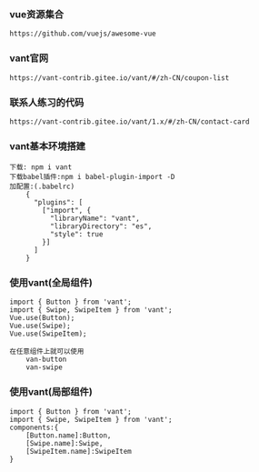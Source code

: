 ### vue资源集合
    https://github.com/vuejs/awesome-vue

### vant官网
    https://vant-contrib.gitee.io/vant/#/zh-CN/coupon-list

### 联系人练习的代码
    https://vant-contrib.gitee.io/vant/1.x/#/zh-CN/contact-card

### vant基本环境搭建
    下载: npm i vant
    下载babel插件:npm i babel-plugin-import -D
    加配置:(.babelrc)
        {
          "plugins": [
            ["import", {
              "libraryName": "vant",
              "libraryDirectory": "es",
              "style": true
            }]
          ]
        }

### 使用vant(全局组件)
    import { Button } from 'vant';
    import { Swipe, SwipeItem } from 'vant';
    Vue.use(Button);
    Vue.use(Swipe);
    Vue.use(SwipeItem);

    在任意组件上就可以使用
        van-button
        van-swipe


### 使用vant(局部组件)
    import { Button } from 'vant';
    import { Swipe, SwipeItem } from 'vant';
    components:{
        [Button.name]:Button,
        [Swipe.name]:Swipe,
        [SwipeItem.name]:SwipeItem
    }


